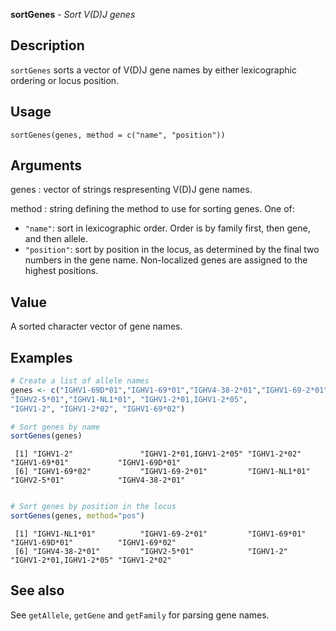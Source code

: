 





**sortGenes** - *Sort V(D)J genes*

Description
--------------------

`sortGenes` sorts a vector of V(D)J gene names by either lexicographic ordering 
or locus position.


Usage
--------------------
```
sortGenes(genes, method = c("name", "position"))
```

Arguments
-------------------

genes
:   vector of strings respresenting V(D)J gene names.

method
:   string defining the method to use for sorting genes. One of:

+  `"name"`:      sort in lexicographic order. Order is by 
family first, then gene, and then allele. 
+  `"position"`:  sort by position in the locus, as
determined by the final two numbers 
in the gene name. Non-localized genes 
are assigned to the highest positions.





Value
-------------------

A sorted character vector of gene names.



Examples
-------------------

```R
# Create a list of allele names
genes <- c("IGHV1-69D*01","IGHV1-69*01","IGHV4-38-2*01","IGHV1-69-2*01",
"IGHV2-5*01","IGHV1-NL1*01", "IGHV1-2*01,IGHV1-2*05", 
"IGHV1-2", "IGHV1-2*02", "IGHV1-69*02")

# Sort genes by name
sortGenes(genes)

```


```
 [1] "IGHV1-2"               "IGHV1-2*01,IGHV1-2*05" "IGHV1-2*02"            "IGHV1-69*01"           "IGHV1-69D*01"         
 [6] "IGHV1-69*02"           "IGHV1-69-2*01"         "IGHV1-NL1*01"          "IGHV2-5*01"            "IGHV4-38-2*01"        

```


```R

# Sort genes by position in the locus
sortGenes(genes, method="pos")
```


```
 [1] "IGHV1-NL1*01"          "IGHV1-69-2*01"         "IGHV1-69*01"           "IGHV1-69D*01"          "IGHV1-69*02"          
 [6] "IGHV4-38-2*01"         "IGHV2-5*01"            "IGHV1-2"               "IGHV1-2*01,IGHV1-2*05" "IGHV1-2*02"           

```



See also
-------------------

See `getAllele`, `getGene` and `getFamily` for parsing
gene names.



